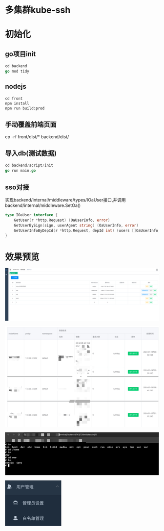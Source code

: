 # 多集群kube-ssh

# 初始化

## go项目init

```go
cd backend
go mod tidy
```

## nodejs

```shell
cd front
npm install
npm run build:prod
```

## 手动覆盖前端页面

cp -rf front/dist/* backend/dist/

## 导入db(测试数据)
```go
cd backend/script/init
go run main.go
```

## sso对接

实现backend/internal/middleware/types/IOaUser接口,并调用backend/internal/middleware.SetOa()
```go
type IOaUser interface {
	GetUser(r *http.Request) (OaUserInfo, error)
	GetUserBySign(sign, userAgent string) (OaUserInfo, error)
	GetUserInfoByDepId(r *http.Request, depId int) (users []OaUserInfo, err error)
}
```

# 效果预览

![集群列表](https://github.com/lwl1989/kube-ssh/blob/main/docs/clusters.png?raw=true)

![pod列表](https://www.github.com/lwl1989/kube-ssh/blob/main/docs/pods.png?raw=true)

![命令行UI](https://www.github.com/lwl1989/kube-ssh/blob/main/docs/terminal.png?raw=true)

![img.png](https://www.github.com/lwl1989/kube-ssh/blob/main/docs/manager.png?raw=true)
